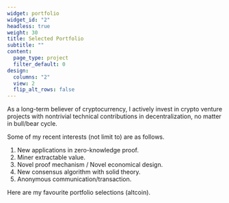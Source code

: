 ```yaml
---
widget: portfolio
widget_id: "2"
headless: true
weight: 30
title: Selected Portfolio
subtitle: ""
content:
  page_type: project
  filter_default: 0
design:
  columns: "2"
  view: 2
  flip_alt_rows: false
---
```

As a long-term believer of cryptocurrency, I actively invest in crypto venture projects with nontrivial technical contributions in decentralization, no matter in bull/bear cycle. 

Some of my recent interests (not limit to) are as follows. 

1. New applications in zero-knowledge proof. 
2. Miner extractable value. 
3. Novel proof mechanism / Novel economical design. 
4. New consensus algorithm with solid theory. 
5. Anonymous communication/transaction.

Here are my favourite portfolio selections (altcoin).